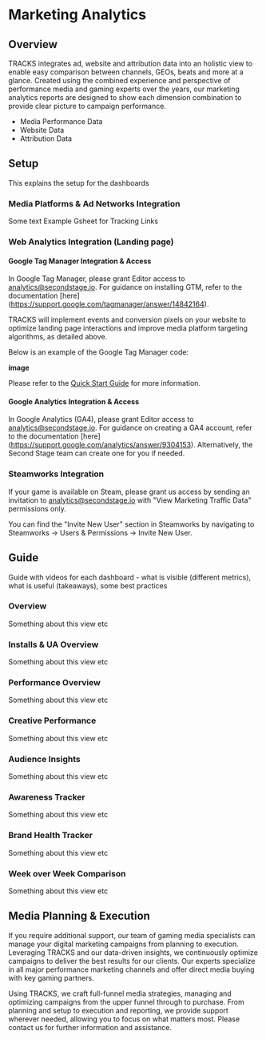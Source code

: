 # Marketing Analytics

## Overview

TRACKS integrates ad, website and attribution data into an holistic view to enable easy comparison between channels, GEOs, beats and more at a glance. Created using the combined experience and perspective of performance media and gaming experts over the years, our marketing analytics reports are designed to show each dimension combination to provide clear picture to campaign performance.

- Media Performance Data
- Website Data
- Attribution Data

## Setup

This explains the setup for the dashboards

### Media Platforms & Ad Networks Integration

Some text
Example Gsheet for Tracking Links

### Web Analytics Integration (Landing page)

#### Google Tag Manager Integration & Access

In Google Tag Manager, please grant Editor access to analytics@secondstage.io. For guidance on installing GTM, refer to the documentation [here] (https://support.google.com/tagmanager/answer/14842164).

TRACKS will implement events and conversion pixels on your website to optimize landing page interactions and improve media platform targeting algorithms, as detailed above.

Below is an example of the Google Tag Manager code:

**image**

Please refer to the [Quick Start Guide](https://support.google.com/tagmanager/answer/14842164) for more information.

#### Google Analytics Integration & Access

In Google Analytics (GA4), please grant Editor access to analytics@secondstage.io. For guidance on creating a GA4 account, refer to the documentation [here] (https://support.google.com/analytics/answer/9304153). Alternatively, the Second Stage team can create one for you if needed.

### Steamworks Integration

If your game is available on Steam, please grant us access by sending an invitation to analytics@secondstage.io with "View Marketing Traffic Data" permissions only.

You can find the "Invite New User" section in Steamworks by navigating to Steamworks → Users & Permissions → Invite New User.

## Guide

Guide with videos for each dashboard - what is visible (different metrics), what is useful (takeaways), some best practices

### Overview

Something about this view etc

### Installs & UA Overview

Something about this view etc

### Performance Overview

Something about this view etc

### Creative Performance

Something about this view etc

### Audience Insights

Something about this view etc

### Awareness Tracker

Something about this view etc

### Brand Health Tracker

Something about this view etc

### Week over Week Comparison

Something about this view etc

## Media Planning & Execution

If you require additional support, our team of gaming media specialists can manage your digital marketing campaigns from planning to execution. Leveraging TRACKS and our data-driven insights, we continuously optimize campaigns to deliver the best results for our clients. Our experts specialize in all major performance marketing channels and offer direct media buying with key gaming partners.

Using TRACKS, we craft full-funnel media strategies, managing and optimizing campaigns from the upper funnel through to purchase. From planning and setup to execution and reporting, we provide support wherever needed, allowing you to focus on what matters most. Please contact us for further information and assistance.
